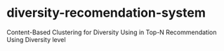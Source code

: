 # diversity-recomendation-system
Content-Based Clustering for Diversity Using in Top-N Recommendation Using Diversity level

